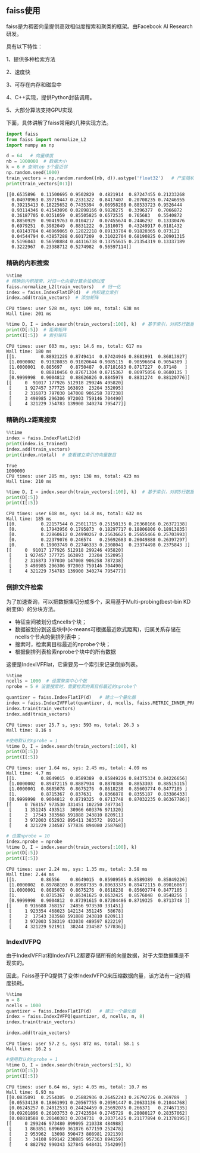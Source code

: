 
## faiss使用

faiss是为稠密向量提供高效相似度搜索和聚类的框架。由Facebook AI Research研发。

具有以下特性：

1、提供多种检索方法

2、速度快

3、可存在内存和磁盘中

4、C++实现，提供Python封装调用。

5、大部分算法支持GPU实现

下面，具体讲解了faiss常用的几种实现方法。


```python
import faiss
from faiss import normalize_L2
import numpy as np

d = 64   # 向量维度
nb = 1000000  # 数据大小
k = 6 # 查询top 5个最近邻
np.random.seed(1000)
train_vectors = np.random.random((nb, d)).astype('float32')   # 产生随机数，维度为nb x d
print(train_vectors[0:1])
```

    [[0.6535896  0.11500695 0.9502829  0.4821914  0.87247455 0.21233268
      0.04070963 0.39719447 0.2331322  0.8417407  0.20708235 0.74246955
      0.39215413 0.18225652 0.7435394  0.06958208 0.88533723 0.9526444
      0.93114346 0.41543096 0.02898166 0.9820275  0.3396377  0.7066872
      0.36187705 0.0351059  0.85505825 0.6572535  0.765683   0.5540872
      0.8850929  0.90419763 0.0104217  0.07455674 0.2446292  0.13330476
      0.6979251  0.3982049  0.8831222  0.1810075  0.43249917 0.0181432
      0.69143784 0.46969065 0.12822218 0.89133704 0.91820365 0.073121
      0.04544794 0.43857288 0.6017209  0.31022704 0.68190825 0.20901315
      0.5196043  0.56598884 0.44116738 0.13755615 0.21354319 0.13337189
      0.3222967  0.23388712 0.5274982  0.56597114]]


### 精确的内积搜索


```python
%%time
# 精确的内积搜索，对归一化向量计算余弦相似度
faiss.normalize_L2(train_vectors)   # 归一化
index = faiss.IndexFlatIP(d)  # 内积建立索引
index.add(train_vectors)  # 添加矩阵
```

    CPU times: user 528 ms, sys: 109 ms, total: 638 ms
    Wall time: 201 ms



```python
%time D, I = index.search(train_vectors[:100], k)  # 基于索引，对前5行数据，进行K近邻查询
print(D[:5])  # 距离矩阵
print(I[:5])  # 索引矩阵
```

    CPU times: user 603 ms, sys: 14.6 ms, total: 617 ms
    Wall time: 180 ms
    [[1.         0.88921225 0.8749414  0.87424946 0.8681991  0.86813927]
     [1.0000002  0.91028035 0.91020644 0.9085115  0.90596604 0.9054309 ]
     [1.0000001  0.885697   0.8750487  0.87181693 0.8717227  0.87148   ]
     [1.         0.88810456 0.87671304 0.8715367  0.86975056 0.8680135 ]
     [0.9999998  0.9004812  0.88626826 0.8845979  0.8831274  0.88120776]]
    [[     0  91017 177926 512918 299246 495820]
     [     1 927457 377725 163893  23204 352095]
     [     2 316873 797030 147008 906258 787238]
     [     3 498985 296306 972003 759146 704490]
     [     4 321229 754783 139900 340274 795477]]


### 精确的L2距离搜索


```python
%%time
index = faiss.IndexFlatL2(d)
print(index.is_trained)
index.add(train_vectors) 
print(index.ntotal)  # 查看建立索引的向量数目
```

    True
    1000000
    CPU times: user 285 ms, sys: 138 ms, total: 423 ms
    Wall time: 210 ms



```python
%time D, I = index.search(train_vectors[:100], k)  # 基于索引，对前5行数据，进行K近邻查询
print(D[:5])
print(I[:5])
```

    CPU times: user 618 ms, sys: 14.8 ms, total: 632 ms
    Wall time: 185 ms
    [[0.         0.22157544 0.25011715 0.25150135 0.26360166 0.26372138]
     [0.         0.17943956 0.1795873  0.18297717 0.18806806 0.18913835]
     [0.         0.22860612 0.24990267 0.25636625 0.25655466 0.25703993]
     [0.         0.22379076 0.246574   0.25692683 0.26049888 0.26397297]
     [0.         0.19903749 0.22746333 0.2308041  0.23374498 0.2375843 ]]
    [[     0  91017 177926 512918 299246 495820]
     [     1 927457 377725 163893  23204 352095]
     [     2 316873 797030 147008 906258 787238]
     [     3 498985 296306 972003 759146 704490]
     [     4 321229 754783 139900 340274 795477]]


###  倒排文件检索

为了加速查询，可以把数据集切分成多个，采用基于Multi-probing(best-bin KD树变体）的分块方法。
* 特征空间被划分成ncells个块；
* 数据被划分到这些块中(k-means可根据最近欧式距离)，归属关系存储在ncells个节点的倒排列表中；
* 搜索时，检索离目标最近的nprobe个块；
* 根据倒排列表检索nprobe个块中的所有数据

这便是IndexIVFFlat，它需要另一个索引来记录倒排列表。


```python
%%time
ncells = 1000  # 设置聚类中心个数
nprobe = 5 # 设置搜索时，需要检索的离目标最近的nprobe个

quantizer = faiss.IndexFlatIP(d)   # 建立一个量化器
index = faiss.IndexIVFFlat(quantizer, d, ncells, faiss.METRIC_INNER_PRODUCT)
index.train(train_vectors)
index.add(train_vectors)
```

    CPU times: user 25.7 s, sys: 593 ms, total: 26.3 s
    Wall time: 8.16 s



```python
#使用默认的nprobe = 1
%time D, I = index.search(train_vectors[:100], k)
print(D[:5])
print(I[:5])
```

    CPU times: user 1.64 ms, sys: 2.45 ms, total: 4.09 ms
    Wall time: 4.7 ms
    [[1.         0.8649015  0.8589389  0.85849226 0.84375334 0.84226656]
     [1.0000002  0.89472115 0.8887934  0.8870386  0.8853303  0.88515115]
     [1.0000001  0.8685078  0.8675276  0.8618238  0.85603774 0.8477105 ]
     [1.         0.8715367  0.837631   0.8366878  0.8355187  0.83386433]
     [0.9999998  0.9004812  0.8719325  0.8713748  0.87032235 0.86367786]]
    [[     0 768157 973530 331451 102250 787734]
     [     1 351245 493513  30966 603376 971320]
     [     2  17543 383568 591888 243810 820911]
     [     3 972003 652932 895411 383572  89314]
     [     4 321229 234587 577836 894080 258768]]



```python
# 设置nprobe = 10
index.nprobe = nprobe
%time D, I = index.search(train_vectors[:100], k)
print(D[:5])
print(I[:5])
```

    CPU times: user 2.24 ms, sys: 1.35 ms, total: 3.58 ms
    Wall time: 2.44 ms
    [[1.         0.86556    0.8649015  0.85989505 0.8589389  0.85849226]
     [1.0000002  0.89788103 0.89687335 0.89633375 0.89472115 0.89016867]
     [1.0000001  0.8685078  0.8675276  0.8618238  0.85603774 0.8477105 ]
     [1.         0.8715367  0.86341625 0.8632425  0.8576048  0.8548256 ]
     [0.9999998  0.9004812  0.87391615 0.87204486 0.8719325  0.8713748 ]]
    [[     0 916688 768157  24856 973530 331451]
     [     1 923354 468023 142134 351245  58678]
     [     2  17543 383568 591888 243810 820911]
     [     3 972003 538319 433030 489597 822219]
     [     4 321229 921911  38244 234587 577836]]


### IndexIVFPQ

由于IndexIVFFlat和IndexIVFL2都要存储所有的向量数据，对于大型数据集是不现实的。

因此，Faiss基于PQ提供了变体IndexIVFPQ来压缩数据向量，该方法有一定的精度损耗。


```python
%%time
m = 8
ncells = 1000
quantizer = faiss.IndexFlatIP(d)   # 建立一个量化器
index = faiss.IndexIVFPQ(quantizer, d, ncells, m, 8)
index.train(train_vectors)

index.add(train_vectors)
```

    CPU times: user 57.2 s, sys: 872 ms, total: 58.1 s
    Wall time: 16.2 s



```python
#使用默认的nprobe = 1
%time D, I = index.search(train_vectors[:5], k)
print(D[:5])
print(I[:5])
```

    CPU times: user 6.64 ms, sys: 4.05 ms, total: 10.7 ms
    Wall time: 6.93 ms
    [[0.0835091  0.2554305  0.25882936 0.26452243 0.26792726 0.269789  ]
     [0.05534138 0.18861991 0.20567755 0.20591447 0.20633136 0.21044768]
     [0.06245257 0.24012531 0.24424459 0.25692075 0.266371   0.27467135]
     [0.09201896 0.26103753 0.27423584 0.2745729  0.28080127 0.28357062]
     [0.08818588 0.20140383 0.2034731  0.20371425 0.21177894 0.21378195]]
    [[     0 299246 973480 899095 210338 484988]
     [     1 863851 689669 361876 677159 252478]
     [     2 953962  13098 590473 808981 292139]
     [     3  34108 909142 230885 957363 894159]
     [     4 882792 990343 527845 648431 754209]]



```python

```


```python

```
